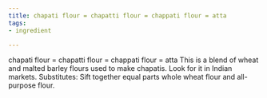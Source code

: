 ```yaml
---
title: chapati flour = chapatti flour = chappati flour = atta
tags:
- ingredient

---
```

chapati flour = chapatti flour = chappati flour = atta This is a blend of wheat and malted barley flours used to make chapatis. Look for it in Indian markets. Substitutes: Sift together equal parts whole wheat flour and all-purpose flour.
